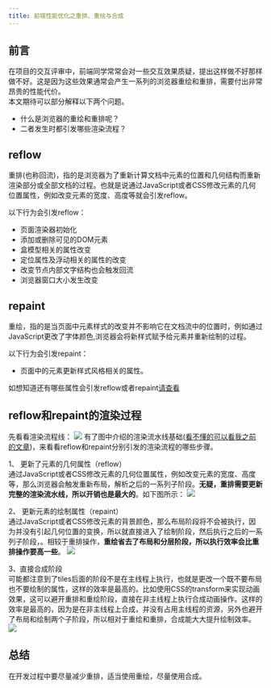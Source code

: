 ```yaml
---
title: 前端性能优化之重排、重绘与合成
---
```


## 前言
在项目的交互评审中，前端同学常常会对一些交互效果质疑，提出这样做不好那样做不好。这是因为这些效果通常会产生一系列的浏览器重绘和重排，需要付出非常昂贵的性能代价。  
本文期待可以部分解释以下两个问题。
* 什么是浏览器的重绘和重排呢？  
* 二者发生时都引发哪些渲染流程？ 

## reflow
重排(也称回流)，指的是浏览器为了重新计算文档中元素的位置和几何结构而重新渲染部分或全部文档的过程。也就是说通过JavaScript或者CSS修改元素的几何位置属性，例如改变元素的宽度、高度等就会引发reflow。  

以下行为会引发reflow：  
* 页面渲染器初始化
* 添加或删除可见的DOM元素
* 盒模型相关的属性改变
* 定位属性及浮动相关的属性的改变
* 改变节点内部文字结构也会触发回流
* 浏览器窗口大小发生改变

## repaint
重绘，指的是当页面中元素样式的改变并不影响它在文档流中的位置时，例如通过JavaScript更改了字体颜色,浏览器会将新样式赋予给元素并重新绘制的过程。

以下行为会引发repaint： 
* 页面中的元素更新样式风格相关的属性。

如想知道还有哪些属性会引发reflow或者repaint[请查看](https://csstriggers.com/)

## reflow和repaint的渲染过程
先看看渲染流程线：
![](https://p1-jj.byteimg.com/tos-cn-i-t2oaga2asx/gold-user-assets/2020/1/11/16f943e6214b61cb~tplv-t2oaga2asx-image.image)
有了图中介绍的渲染流水线基础([看不懂的可以看我之前的文章](https://juejin.im/post/6844904035670032397))，来看看reflow和repaint分别引发的渲染流程的哪些步骤。  

1、 更新了元素的几何属性（reflow）  
通过JavaScript或者CSS修改元素的几何位置属性，例如改变元素的宽度、高度等，那么浏览器会触发重新布局，解析之后的一系列子阶段。**无疑，重排需要更新完整的渲染流水线，所以开销也是最大的**。如下图所示：
![](https://p1-jj.byteimg.com/tos-cn-i-t2oaga2asx/gold-user-assets/2020/1/11/16f949b54fa440e9~tplv-t2oaga2asx-image.image)

2、 更新元素的绘制属性（repaint）  
通过JavaScript或者CSS修改元素的背景颜色，那么布局阶段将不会被执行，因为并没有引起几何位置的变换，所以就直接进入了绘制阶段，然后执行之后的一系列子阶段，。相较于重排操作，**重绘省去了布局和分层阶段，所以执行效率会比重排操作要高一些**。
![](https://p1-jj.byteimg.com/tos-cn-i-t2oaga2asx/gold-user-assets/2020/1/11/16f94a530a6e7f95~tplv-t2oaga2asx-image.image)

3、直接合成阶段  
可能都注意到了tiles后面的阶段不是在主线程上执行，也就是更改一个既不要布局也不要绘制的属性，这样的效率是最高的。比如使用CSS的transform来实现动画效果，这可以避开重排和重绘阶段，直接在非主线程上执行合成动画操作。这样的效率是最高的，因为是在非主线程上合成，并没有占用主线程的资源，另外也避开了布局和绘制两个子阶段，所以相对于重绘和重排，合成能大大提升绘制效率。
![](https://p1-jj.byteimg.com/tos-cn-i-t2oaga2asx/gold-user-assets/2020/1/11/16f94aa90929301b~tplv-t2oaga2asx-image.image)

## 总结
在开发过程中要尽量减少重排，适当使用重绘，尽量使用合成。
